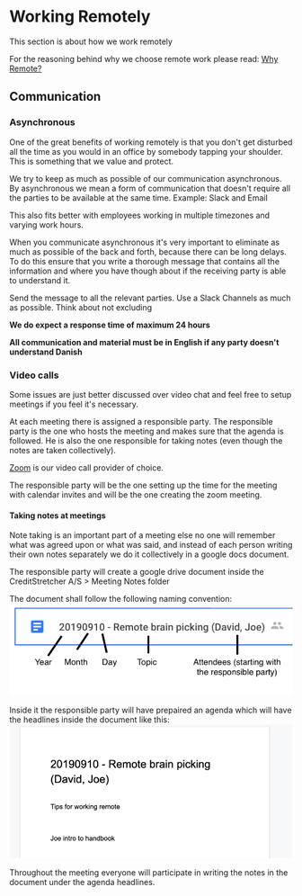 # Working Remotely

This section is about how we work remotely

For the reasoning behind why we choose remote work please read: [Why Remote?](https://github.com/creditstretcher/handbook/blob/master/why-remote.md)


## Communication

### Asynchronous

One of the great benefits of working remotely is that you don't get disturbed all the time as you would in an office by somebody tapping your shoulder. This is something that we value and protect. 

We try to keep as much as possible of our communication asynchronous. By asynchronous we mean a form of communication that doesn't require all the parties to be available at the same time. 
Example: Slack and Email

This also fits better with employees working in multiple timezones and varying work hours.


When you communicate asynchronous it's very important to eliminate as much as possible of the back and forth, because there can be long delays. To do this ensure that you write a thorough message that contains all the information and where you have though about if the receiving party is able to understand it.

Send the message to all the relevant parties. Use a Slack Channels as much as possible. Think about not excluding 

**We do expect a response time of maximum 24 hours**

**All communication and material must be in English if any party doesn't understand Danish**

### Video calls
Some issues are just better discussed over video chat and feel free to setup meetings if you feel it's necessary.

At each meeting there is assigned a responsible party. The responsible party is the one who hosts the meeting and makes sure that the agenda is followed. He is also the one responsible for taking notes (even though the notes are taken collectively). 

[Zoom](https://github.com/creditstretcher/handbook/blob/master/tools.md#zoom) is our video call provider of choice. 

The responsible party will be the one setting up the time for the meeting with calendar invites and will be the one creating the zoom meeting.

#### Taking notes at meetings

Note taking is an important part of a meeting else no one will remember what was agreed upon or what was said, and instead of each person writing their own notes separately we do it collectively in a google docs document.

The responsible party will create a google drive document inside the CreditStretcher A/S > Meeting Notes folder

The document shall follow the following naming convention:
![alt Meeting notes naming](https://github.com/creditstretcher/handbook/blob/master/assets/images/meeting-notes-naming.png?raw=true)

Inside it the responsible party will have prepaired an agenda which will have the headlines inside the document like this:
![alt Meeting notes naming](https://github.com/creditstretcher/handbook/blob/master/assets/images/meeting-notes-agenda.png?raw=true)

Throughout the meeting everyone will participate in writing the notes in the document under the agenda headlines.

